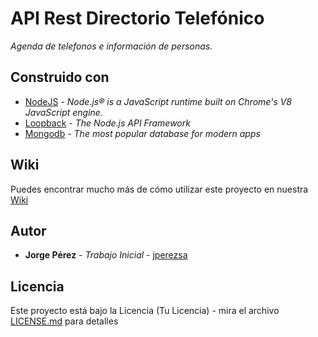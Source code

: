 # API Rest Directorio Telefónico  

_Agenda de telefonos e información de personas._


## Construido con 

* [NodeJS](https://nodejs.org/en/) - _Node.js® is a JavaScript runtime built on Chrome's V8 JavaScript engine._
* [Loopback](https://loopback.io/) - _The Node.js API Framework_
* [Mongodb](https://www.mongodb.com/) - _The most popular database for modern apps_


## Wiki 

Puedes encontrar mucho más de cómo utilizar este proyecto en nuestra [Wiki](https://github.com/jperezsa/api_directorio_telefonico/wiki)


## Autor 

* **Jorge Pérez** - *Trabajo Inicial* - [jperezsa](https://github.com/jperezsa)


## Licencia

Este proyecto está bajo la Licencia (Tu Licencia) - mira el archivo [LICENSE.md](LICENSE.md) para detalles
